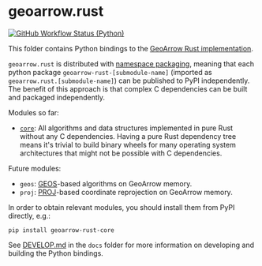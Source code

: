 # geoarrow.rust

[![GitHub Workflow Status (Python)](https://img.shields.io/github/actions/workflow/status/geoarrow/geoarrow-rs/python.yml?branch=main&style=for-the-badge)](https://github.com/geoarrow/geoarrow-rs/actions/workflows/python.yml)

This folder contains Python bindings to the [GeoArrow Rust implementation](https://github.com/geoarrow/geoarrow-rs).

`geoarrow.rust` is distributed with [namespace packaging](https://packaging.python.org/en/latest/guides/packaging-namespace-packages/), meaning that each python package `geoarrow-rust-[submodule-name]` (imported as `geoarrow.rust.[submodule-name]`) can be published to PyPI independently. The benefit of this approach is that complex C dependencies can be built and packaged independently.

Modules so far:

- [`core`](./core/README.md): All algorithms and data structures implemented in pure Rust without any C dependencies. Having a pure Rust dependency tree means it's trivial to build binary wheels for many operating system architectures that might not be possible with C dependencies.

Future modules:

- `geos`: [GEOS](https://libgeos.org/)-based algorithms on GeoArrow memory.
- `proj`: [PROJ](https://proj.org/en/9.3/)-based coordinate reprojection on GeoArrow memory.

In order to obtain relevant modules, you should install them from PyPI directly, e.g.:

```
pip install geoarrow-rust-core
```

See [DEVELOP.md](docs/DEVELOP.md) in the `docs` folder for more information on developing and building the Python bindings.
